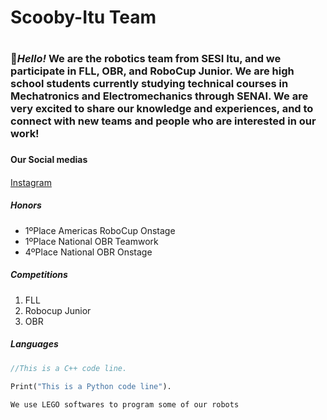 # **Scooby-Itu Team** <h1>
### 👋_Hello!_ We are the robotics team from SESI Itu, and we participate in FLL, OBR, and RoboCup Junior. We are high school students currently studying technical courses in Mechatronics and Electromechanics through SENAI. We are very excited to share our knowledge and experiences, and to connect with new teams and people who are interested in our work! <h3>
#### Our Social medias <h4>
[Instagram](https://www.instagram.com/sesi.scoobyitu/)
##### Honors <h5>
* 1ºPlace Americas RoboCup Onstage
* 1ºPlace National OBR Teamwork
* 4ºPlace National OBR Onstage
##### Competitions <h5>
1. FLL
2. Robocup Junior
3. OBR
##### Languages<h5>
~~~C++
//This is a C++ code line.
~~~

~~~Python
Print("This is a Python code line").
~~~

~~~Block based on Python and C++
We use LEGO softwares to program some of our robots
~~~

